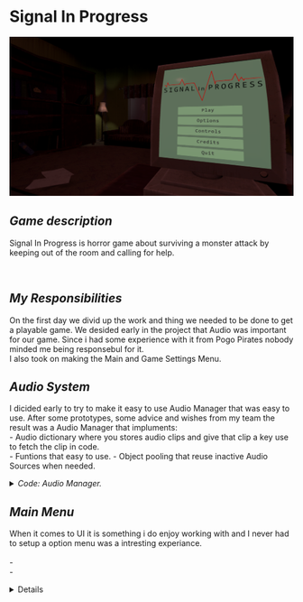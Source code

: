 <h1> Signal In Progress </h1>
    <img src="Images/Signal in progress(In game menu).png" >
    <h2> <em> Game description </em> </h2>
        <p> 
            Signal In Progress is horror game about surviving a monster attack by keeping out of the room and calling for help.
        </p>
        <br>
    <h2> <em> My Responsibilities </em> </h2>
        <p>
            On the first day we divid up the work and thing we needed to be done to get a playable game.
            We desided early in the project that Audio was important for our game. Since i had some experience with it from Pogo Pirates nobody minded me being responsebul for it. <br>
            I also took on making the Main and Game Settings Menu. <br>
        </p>
    <h2> <em> Audio System </em> </h2>
        <p> 
            I dicided early to try to make it easy to use Audio Manager that was easy to use. After some prototypes, some advice and wishes from my team the result was a Audio Manager that impluments: <br>
            - Audio dictionary where you stores audio clips and give that clip a key use to fetch the clip in code. <br>
            - Funtions that easy to use.
            - Object pooling that reuse inactive Audio Sources when needed. <br>
        </p>
    <details>
        <summary><em> Code: Audio Manager. </em></summary>
  
```csharp
public class AudioManager : MonoBehaviour
{
    public enum AudioType
    {
        Audio2D,
        AudioMaster,
        AudioMusic,
        AudioSFX,
        AudioAmbience
    }
    public static AudioManager Instance { get; private set; }
    private readonly Queue<AudioSource> audioPool = new();
    private byte poolLimit = 20;
    public AudioSource audio2D_Prefab, audio3D_Master, audio3D_Music, audio3D_SFX, audio3D_Ambience;
    public AudioClip errorClip;

    // Custom class to set Key and Value in Inspector.
    public AudioDictionary audioDictionary;

    private void Awake()
    {
        if (Instance == null)
        {
            Instance = this;
        }
        else
        {
            Destroy(gameObject);
        }
    }

    /// <summary>
    /// Quick way to get Audio Clips form the Audio Managers Dictionary.
    /// Example: AudioClip audioClip = GetAudioClip("Monster_Attack");
    /// </summary>
    /// <param name="audioDictionaryKey"></param>
    /// <returns></returns>
    public AudioClip GetAudioClip(string audioDictionaryKey)
    {
        audioDictionary.ToDictionary().TryGetValue(audioDictionaryKey.ToLower(), out AudioClip audioClip);

        if (audioClip != null)
        {
            return audioClip;
        }
        else
        {
            Debug.LogError($"No clip found with Key: {audioDictionaryKey}. Did you misspell or forget to add it in Audio Manager?");
            return errorClip;
        }
    }

    private AudioSource GetPrefab(AudioType audioSourcePrefab)
    {
        switch (audioSourcePrefab)
        {
            case AudioType.Audio2D: return audio2D_Prefab;
            case AudioType.AudioMaster: return audio3D_Master;
            case AudioType.AudioMusic: return audio3D_Music;
            case AudioType.AudioSFX: return audio3D_SFX;
            case AudioType.AudioAmbience: return audio3D_Ambience;
            default:
                Debug.LogError($"audioSourcePrefab not found. Default to {audio3D_Master}");
                return audio3D_Master;
        }
    }

    /// <summary>
    /// Method that spawns in a audio_Prefab and Play clip from audioDictionary.
    /// Example: PlayClip(transform.position, "Monster_Howl");
    /// </summary>
    /// <param name="spawnPosition"></param>
    /// <param name="audioDictionaryKey"></param>
    /// <param name="oneShot"></param>
    /// <param name="volume"></param>
    /// <param name="pitch"></param>
    /// <returns></returns>
    public void PlayClip(Vector3 spawnPosition, string audioDictionaryKey, AudioType audioSourcePrefab, float volume = 1, float pitch = 1)
    {
        AudioClip clip = GetAudioClip(audioDictionaryKey);
        AudioSource audioSource = GetFormPool(GetPrefab(audioSourcePrefab), spawnPosition, false, clip.length);
        audioSource.clip = clip;
        audioSource.volume = volume;
        audioSource.pitch = pitch;
        audioSource.Play();
    }

    /// <summary>
    /// Method that spawns in a audio_Prefab and also returns it so you can access it for modification.
    /// Example: AudioSource audioSource = PlayClip(transform.position, "Monster_Attack", "3d");
    /// </summary>
    /// <param name="spawnPosition"></param>
    /// <param name="audioDictionaryKey"></param>
    /// <param name="oneShot"></param>
    /// <param name="volume"></param>
    /// <param name="pitch"></param>
    /// <returns></returns>
    public AudioSource PlayAudioClip(Vector3 spawnPosition, string audioDictionaryKey, AudioType audioSourcePrefab, bool oneShot = true, float volume = 1, float pitch = 1)
    {
        AudioClip clip = GetAudioClip(audioDictionaryKey);
        AudioSource audioSource = GetFormPool(GetPrefab(audioSourcePrefab), spawnPosition, oneShot, clip.length);
        audioSource.clip = clip;
        audioSource.volume = volume;
        audioSource.pitch = pitch;
        audioSource.Play();

        return audioSource;
    }

    AudioSource GetFormPool(AudioSource audioSource, Vector3 spawnPosition, bool oneShot, float clipLength)
    {
        AudioSource poolObj = audioPool.Peek();

        if (poolObj != null)
        {
            audioPool.Dequeue();
            poolObj = audioSource;
            poolObj.transform.SetParent(null);
            poolObj.transform.position = spawnPosition;
            poolObj.gameObject.SetActive(true);
        }
        else
        {
            poolObj = Instantiate(audioSource, spawnPosition, Quaternion.identity);
        }

        if (oneShot == true)
            StartCoroutine(returnToPool(poolObj, clipLength));

        return poolObj;
        
    }

    IEnumerator returnToPool(AudioSource audioSource, float time)
    {
        yield return new WaitForSeconds(time);

        returnToPool(audioSource);
    }

    public void returnToPool(AudioSource audioSource)
    {
        if (audioPool.Count < poolLimit)
        {
            audioSource.Stop();
            audioSource.gameObject.SetActive(false);
            audioSource.transform.SetParent(gameObject.transform, false);
            audioPool.Enqueue(audioSource);
        }
        else
            Destroy(audioSource);
    }
}

[Serializable]
public class AudioDictionary
{
    [SerializeField]
    DictionaryItem[] dictionary;

    public Dictionary<string, AudioClip> ToDictionary()
    {
        Dictionary<string, AudioClip> newDict = new();

        foreach (DictionaryItem item in dictionary)
        {
            newDict.Add(item.key.ToLower(), item.audioClip);
        }

        return newDict;
    }
}

[Serializable]
public class DictionaryItem
{
    [SerializeField]
    public string key;

    [SerializeField]
    public AudioClip audioClip;
}

```

</details>

<h2> <em> Main Menu </em> </h2>
        <p> 
            When it comes to UI it is something i do enjoy working with and I never had to setup a option menu was a intresting experiance. <br>
             <br>
            -  <br>
            -  <br>
        </p>
<details>
